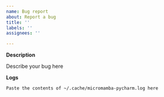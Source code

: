 ```yaml
---
name: Bug report
about: Report a bug
title: ''
labels: ''
assignees: ''

---
```


**Description**

Describe your bug here

**Logs**

```
Paste the contents of ~/.cache/micromamba-pycharm.log here
```
